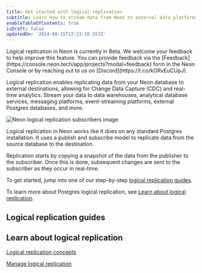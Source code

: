 ```yaml
---
title: Get started with logical replication
subtitle: Learn how to stream data from Neon to external data platforms and services
enableTableOfContents: true
isDraft: false
updatedOn: '2024-08-15T17:23:10.557Z'
---
```


<Admonition type="note">
Logical replication in Neon is currently in Beta. We welcome your feedback to help improve this feature. You can provide feedback via the [Feedback](https://console.neon.tech/app/projects?modal=feedback) form in the Neon Console or by reaching out to us on [Discord](https://t.co/kORvEuCUpJ).
</Admonition>

Logical replication enables replicating data from your Neon database to external destinations, allowing for Change Data Capture (CDC) and real-time analytics. Stream your data to data warehouses, analytical database services, messaging platforms, event-streaming platforms, external Postgres databases, and more.

![Neon logical replication subscribers image](/docs/guides/logical_replication_subscribers.png)

Logical replication in Neon works like it does on any standard Postgres installation. It uses a publish and subscribe model to replicate data from the source database to the destination.

Replication starts by copying a snapshot of the data from the publisher to the subscriber. Once this is done, subsequent changes are sent to the subscriber as they occur in real-time.

To get started, jump into one of our step-by-step [logical replication guides](#logical-replication-guides).

To learn more about Postgres logical replication, see [Learn about logical replication](#learn-about-logical-replication).

## Logical replication guides

<TechnologyNavigation open>

<a href="/docs/guides/logical-replication-airbyte" title="Airbyte" description="Replicate data from Neon with Airbyte" icon="airbyte"></a>

<a href="/docs/guides/bemi" title="Bemi" description="Create an automatic audit trail with Bemi" icon="bemi"></a>

<a href="/docs/guides/logical-replication-clickhouse" title="ClickHouse" description="Replicate data from Neon to ClickHouse (DoubleCloud)" icon="clickhouse"></a>

<a href="/docs/guides/logical-replication-fivetran" title="Fivetran" description="Replicate data from Neon with Fivetran" icon="fivetran"></a>

<a href="/docs/guides/logical-replication-kafka-confluent" title="Kafka" description="Replicate data from Neon with Kafka (Confluent)" icon="kafka"></a>

<a href="/docs/guides/logical-replication-materialize" title="Materialize" description="Replicate data from Neon to Materialize" icon="materialize"></a>

<a href="/docs/guides/logical-replication-prisma-pulse" title="Prisma Pulse" description="Stream database changes in real-time with Prisma Pulse" icon="prisma"></a>

<a href="/docs/guides/logical-replication-postgres" title="Postgres" description="Replicate data from Neon to PostgreSQL" icon="postgresql"></a>

</TechnologyNavigation>

## Learn about logical replication

<DetailIconCards>

<a href="/docs/guides/logical-replication-concepts" description="Learn about Postgres logical replication concepts" icon="scale-up">Logical replication concepts</a>

<a href="/docs/guides/logical-replication-neon" description="Learn how to manage logical replication in Neon" icon="screen">Manage logical replication</a>

</DetailIconCards>
